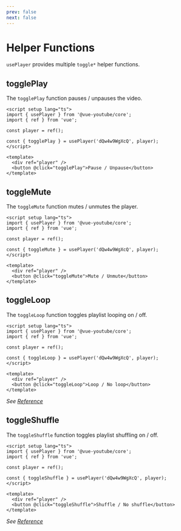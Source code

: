 ```yaml
---
prev: false
next: false
---
```


# Helper Functions

`usePlayer` provides multiple `toggle*` helper functions.

## togglePlay

The `togglePlay` function pauses / unpauses the video.

```vue
<script setup lang="ts">
import { usePlayer } from '@vue-youtube/core';
import { ref } from 'vue';

const player = ref();

const { togglePlay } = usePlayer('dQw4w9WgXcQ', player);
</script>

<template>
  <div ref="player" />
  <button @click="togglePlay">Pause / Unpause</button>
</template>
```

## toggleMute

The `toggleMute` function mutes / unmutes the player.

```vue
<script setup lang="ts">
import { usePlayer } from '@vue-youtube/core';
import { ref } from 'vue';

const player = ref();

const { toggleMute } = usePlayer('dQw4w9WgXcQ', player);
</script>

<template>
  <div ref="player" />
  <button @click="toggleMute">Mute / Unmute</button>
</template>
```

## toggleLoop

The `toggleLoop` function toggles playlist looping on / off.

```vue
<script setup lang="ts">
import { usePlayer } from '@vue-youtube/core';
import { ref } from 'vue';

const player = ref();

const { toggleLoop } = usePlayer('dQw4w9WgXcQ', player);
</script>

<template>
  <div ref="player" />
  <button @click="toggleLoop">Loop / No loop</button>
</template>
```

*See [Reference](https://developers.google.com/youtube/iframe_api_reference#setLoop)*

## toggleShuffle

The `toggleShuffle` function toggles playlist shuffling on / off.

```vue
<script setup lang="ts">
import { usePlayer } from '@vue-youtube/core';
import { ref } from 'vue';

const player = ref();

const { toggleShuffle } = usePlayer('dQw4w9WgXcQ', player);
</script>

<template>
  <div ref="player" />
  <button @click="toggleShuffle">Shuffle / No shuffle</button>
</template>
```

*See [Reference](https://developers.google.com/youtube/iframe_api_reference#setShuffle)*